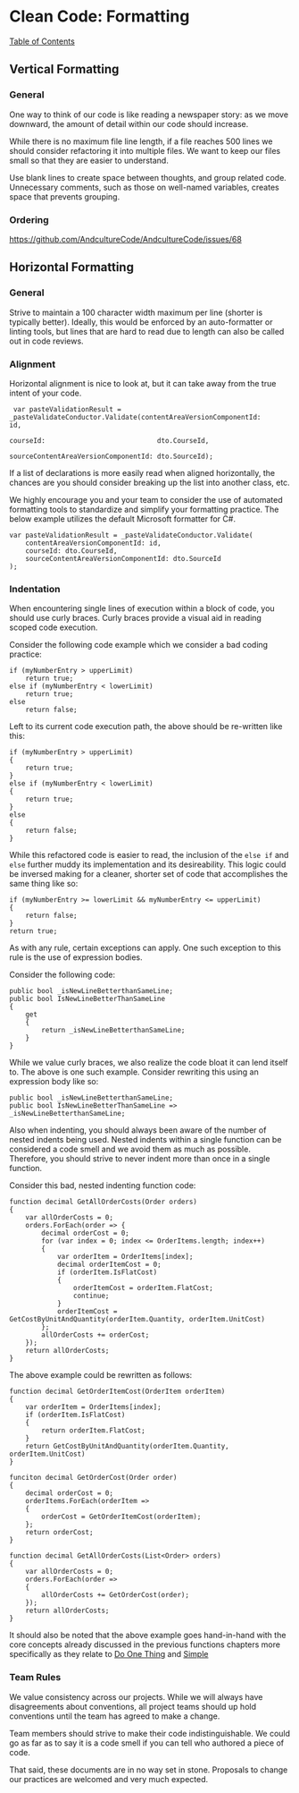 # Clean Code: Formatting

[Table of Contents](../CLEAN-CODE.md)

## Vertical Formatting

### General

One way to think of our code is like reading a newspaper story: as we move downward, the amount of detail within our code should increase.

While there is no maximum file line length, if a file reaches 500 lines we should consider refactoring it into multiple files.
We want to keep our files small so that they are easier to understand.

Use blank lines to create space between thoughts, and group related code.
Unnecessary comments, such as those on well-named variables, creates space that prevents grouping.

### Ordering

https://github.com/AndcultureCode/AndcultureCode/issues/68

## Horizontal Formatting

### General

Strive to maintain a 100 character width maximum per line (shorter is typically better). Ideally,
this would be enforced by an auto-formatter or linting tools, but lines that are hard to read due to
length can also be called out in code reviews.

### Alignment

Horizontal alignment is nice to look at, but it can take away from the true intent of your code.

```CSharp
 var pasteValidationResult = _pasteValidateConductor.Validate(contentAreaVersionComponentId:       id,
                                                              courseId:                            dto.CourseId,
                                                              sourceContentAreaVersionComponentId: dto.SourceId);
```

If a list of declarations is more easily read when aligned horizontally, the chances are you should consider breaking up the list into another class, etc.

We highly encourage you and your team to consider the use of automated formatting tools to standardize and simplify your formatting practice. The below example utilizes the default Microsoft formatter for C#.

```CSharp
var pasteValidationResult = _pasteValidateConductor.Validate(
    contentAreaVersionComponentId: id,
    courseId: dto.CourseId,
    sourceContentAreaVersionComponentId: dto.SourceId
);
```

### Indentation

When encountering single lines of execution within a block of code, you should use curly braces.  Curly braces provide a visual aid in reading scoped code execution.

Consider the following code example which we consider a bad coding practice:
```CSharp
if (myNumberEntry > upperLimit)
    return true;
else if (myNumberEntry < lowerLimit)
    return true;
else
    return false;
```

Left to its current code execution path, the above should be re-written like this:
```CSharp
if (myNumberEntry > upperLimit)
{
    return true;
}
else if (myNumberEntry < lowerLimit)
{
    return true;
}
else
{
    return false;
}
```

While this refactored code is easier to read, the inclusion of the `else if` and `else` further muddy its implementation and its desireability.  This logic could be inversed making for a cleaner, shorter set of code that accomplishes the same thing like so:
```CSharp
if (myNumberEntry >= lowerLimit && myNumberEntry <= upperLimit)
{
    return false;
}
return true;
```

As with any rule, certain exceptions can apply.  One such exception to this rule is the use of expression bodies.

Consider the following code:
```CSharp
public bool _isNewLineBetterthanSameLine;
public bool IsNewLineBetterThanSameLine
{
    get
    {
        return _isNewLineBetterthanSameLine;
    }
}
```

While we value curly braces, we also realize the code bloat it can lend itself to.  The above is one such example.  Consider rewriting this using an expression body like so:
```CSharp
public bool _isNewLineBetterthanSameLine;
public bool IsNewLineBetterThanSameLine => _isNewLineBetterthanSameLine;
```

Also when indenting, you should always been aware of the number of nested indents being used. Nested indents within a single function can be considered a code smell and we avoid them as much as possible.  Therefore, you should strive to never indent more than once in a single function.

Consider this bad, nested indenting function code:
```CSharp
function decimal GetAllOrderCosts(Order orders)
{
    var allOrderCosts = 0;
    orders.ForEach(order => {
        decimal orderCost = 0;
        for (var index = 0; index <= OrderItems.length; index++)
        {
            var orderItem = OrderItems[index];
            decimal orderItemCost = 0;
            if (orderItem.IsFlatCost)
            {
                orderItemCost = orderItem.FlatCost;
                continue;
            }
            orderItemCost = GetCostByUnitAndQuantity(orderItem.Quantity, orderItem.UnitCost)
        };
        allOrderCosts += orderCost;
    });
    return allOrderCosts;
}
```

The above example could be rewritten as follows:
```CSharp
function decimal GetOrderItemCost(OrderItem orderItem)
{
    var orderItem = OrderItems[index];
    if (orderItem.IsFlatCost)
    {
        return orderItem.FlatCost;
    }
    return GetCostByUnitAndQuantity(orderItem.Quantity, orderItem.UnitCost)
}

funciton decimal GetOrderCost(Order order)
{
    decimal orderCost = 0;
    orderItems.ForEach(orderItem =>
    {
        orderCost = GetOrderItemCost(orderItem);
    };
    return orderCost;
}

function decimal GetAllOrderCosts(List<Order> orders)
{
    var allOrderCosts = 0;
    orders.ForEach(order =>
    {
        allOrderCosts += GetOrderCost(order);
    });
    return allOrderCosts;
}
```

It should also be noted that the above example goes hand-in-hand with the core concepts already discussed in the previous functions chapters more specifically as they relate to [Do One Thing](https://github.com/AndcultureCode/AndcultureCode/blob/main/clean-code/FUNCTIONS.md#do-one-thing) and [Simple](https://github.com/AndcultureCode/AndcultureCode/blob/main/clean-code/FUNCTIONS.md#do-one-thing)

### Team Rules

We value consistency across our projects. While we will always have disagreements about
conventions, all project teams should up hold conventions until the team has agreed to make a change.

Team members should strive to make their code indistinguishable. We could go as far as to say it is a
code smell if you can tell who authored a piece of code.

That said, these documents are in no way set in stone. Proposals to change our practices are welcomed
and very much expected.
